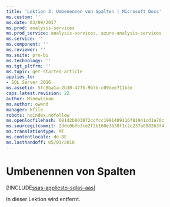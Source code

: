 ```yaml
---
title: 'Lektion 3: Umbenennen von Spalten | Microsoft Docs'
ms.custom: ''
ms.date: 03/09/2017
ms.prod: analysis-services
ms.prod_service: analysis-services, azure-analysis-services
ms.service: ''
ms.component: ''
ms.reviewer: ''
ms.suite: pro-bi
ms.technology: ''
ms.tgt_pltfrm: ''
ms.topic: get-started-article
applies_to:
- SQL Server 2016
ms.assetid: 5fc8ba1a-2b30-4775-9b3b-c09dee711b3e
caps.latest.revision: 22
author: Minewiskan
ms.author: owend
manager: kfile
robots: noindex,nofollow
ms.openlocfilehash: 081d2b803872ccfcc1991489116f81941cd1a70c
ms.sourcegitcommit: 2ddc0bfb3ce2f2b160e3638f1c2c237a898263f4
ms.translationtype: MT
ms.contentlocale: de-DE
ms.lasthandoff: 05/03/2018
---
```

# <a name="rename-columns"></a>Umbenennen von Spalten
[!INCLUDE[ssas-appliesto-sqlas-aas](../includes/ssas-appliesto-sqlas-aas.md)]

In dieser Lektion wird entfernt. 
